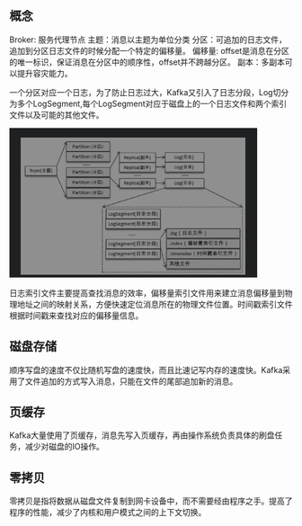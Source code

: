 ## 概念
Broker: 服务代理节点
主题：消息以主题为单位分类
分区：可追加的日志文件，追加到分区日志文件的时候分配一个特定的偏移量。
偏移量: offset是消息在分区的唯一标识，保证消息在分区中的顺序性，offset并不跨越分区。
副本：多副本可以提升容灾能力。

一个分区对应一个日志，为了防止日志过大，Kafka又引入了日志分段，Log切分为多个LogSegment,每个LogSegment对应于磁盘上的一个日志文件和两个索引文件以及可能的其他文件。

![](
  ./log.png)

 日志索引文件主要提高查找消息的效率，偏移量索引文件用来建立消息偏移量到物理地址之间的映射关系，方便快速定位消息所在的物理文件位置。时间戳索引文件根据时间戳来查找对应的偏移量信息。
 
 ## 磁盘存储
顺序写盘的速度不仅比随机写盘的速度快，而且比速记写内存的速度快。Kafka采用了文件追加的方式写入消息，只能在文件的尾部追加新的消息。
## 页缓存
Kafka大量使用了页缓存，消息先写入页缓存，再由操作系统负责具体的刷盘任务，减少对磁盘的IO操作。
## 零拷贝
零拷贝是指将数据从磁盘文件复制到网卡设备中，而不需要经由程序之手。提高了程序的性能，减少了内核和用户模式之间的上下文切换。


